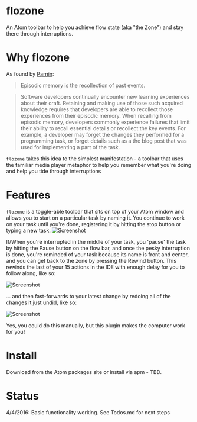 # flozone
An Atom toolbar to help you achieve flow state (aka "the Zone") and stay there through interruptions.

# Why flozone
As found by [Parnin](http://blog.ninlabs.com/2013/01/programmer-interrupted/):
>Episodic memory is the recollection of past events.

>Software developers continually encounter new learning experiences about their craft. Retaining and making use of those such acquired knowledge requires that developers are able to recollect those experiences from their episodic memory. When recalling from episodic memory, developers commonly experience failures that limit their ability to recall essential details or recollect the key events. For example, a developer may forget the changes they performed for a programming task, or forget details such as a the blog post that was used for implementing a part of the task.

`flozone` takes this idea to the simplest manifestation - a toolbar that uses the familiar media player metaphor to help you remember what you're doing and help you tide through interruptions

# Features
`flozone` is a toggle-able toolbar that sits on top of your Atom window and allows you to start on a particular task by naming it. You continue to work on your task until you're done, registering it by hitting the stop button or typing a new task.
![Screenshot](https://raw.githubusercontent.com/groktools/lilbro/master/flozone.png)

If/When you're interrupted in the middle of your task, you 'pause' the task by hitting the Pause button on the flow bar, and once the pesky interruption is done, you're reminded of your task because its name is front and center, and you can get back to the zone by pressing the Rewind button. This rewinds the last of your 15 actions in the IDE with enough delay for you to follow along, like so:

![Screenshot](https://raw.githubusercontent.com/groktools/lilbro/master/flozone-1.png)

... and then fast-forwards to your latest change by redoing all of the changes it just undid, like so:

![Screenshot](https://raw.githubusercontent.com/groktools/lilbro/master/flozone-2.png)

Yes, you could do this manually, but this plugin makes the computer work for you!

# Install

Download from the Atom packages site or install via apm - TBD.

# Status
4/4/2016: Basic functionality working. See Todos.md for next steps
